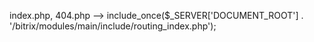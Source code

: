 index.php, 404.php --> include_once($_SERVER['DOCUMENT_ROOT'] . '/bitrix/modules/main/include/routing_index.php');



